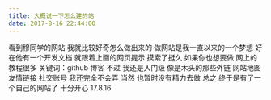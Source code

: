```yaml
---
title: 大概说一下怎么建的站
date: 2017-8-16 22:44:00
---
```

看到穆同学的网站 我就比较好奇怎么做出来的 做网站是我一直以来的一个梦想 好在他有一个开发文档 就跟着上面的网页提示 摸索了挺久 如果你也想要做 网上的教程很多 关键词：github 博客 不过 我还是入门级 像是木头的那些外链 网站地图 友情链接 社交账号 我还完全不会弄 当然 也暂时没有精力去做 总之 终于是有了一个自己的网站了 十分开心 17.8.16
